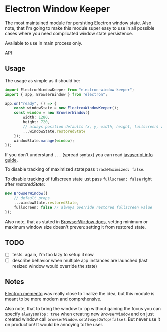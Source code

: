 # Electron Window Keeper

The most maintained module for persisting Electron window state. Also note, that I'm going to make this module super easy to use in all possible cases where you need complicated window state persistence.

Available to use in main process only.

[API](https://paka.dev/npm/electron-window-keeper)

## Usage

The usage as simple as it should be:

```ts
import ElectronWindowKeeper from "electron-window-keeper";
import { app, BrowserWindow } from "electron";

app.on("ready", () => {
    const windowState = new ElectronWindowKeeper();
    const window = new BrowserWindow({
        width: 1280,
        height: 720,
        // always position defaults (x, y, width, height, fullscreen) above
        ...windowState.restoredState
    });
    windowState.manage(window);
});
```

If you don't understand `...` (spread syntax) you can read [javascript.info guide](https://javascript.info/rest-parameters-spread).

To disable tracking of maximized state pass `trackMaximized: false`.

To disable tracking of fullscreen state just pass `fullscreen: false` right after *restoredState*:

```ts
new BrowserWindow({
    // default props
    ...windowState.restoredState,
    fullscreen: false // always override restored fullscreen value
});
```

Also note, that as stated in [BrowserWindow docs](https://www.electronjs.org/docs/api/browser-window#using-ready-to-show-event), setting minimum or maximum window size doesn't prevent setting it from restored state.

## TODO

- [ ] tests. again, I'm too lazy to setup it now
- [ ] describe behavior when multiple app instances are launched (last resized window would override the state)

## Notes

[Electron memento](https://npmjs.com/electron-memento) was really close to finalize the idea, but this module is meant to be more modern and comprehensive.

Also note, that to bring the window to top without gaining the focus you can specify `alwaysOnTop: true` when creating new `BrowserWindow` and on just created window call `browserWindow.setAlwaysOnTop(false)`. But never use it on production! It would be annoying to the user.
